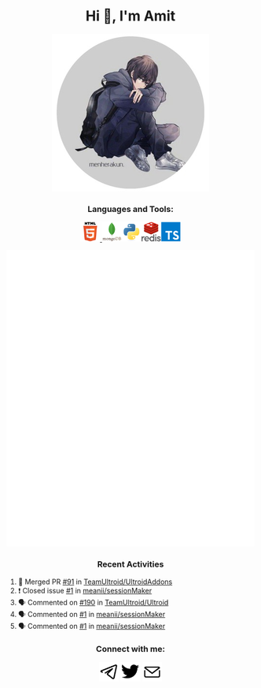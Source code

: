 <h1 align="center">Hi 👋, I'm Amit</h1>

<p align="center"><img src="assets/tg_dp.png" alt="buddhhu" /></p>

<h3 align="center">Languages and Tools:</h3>

<p align="center"><a href="https://www.w3.org/html/" target="_blank"><img src="https://raw.githubusercontent.com/devicons/devicon/master/icons/html5/html5-original-wordmark.svg" alt="html5" width="40" height="40"/></a><a href="https://www.mongodb.com/" target="_blank"> <img src="https://raw.githubusercontent.com/devicons/devicon/master/icons/mongodb/mongodb-original-wordmark.svg" alt="mongodb" width="40" height="40"/></a><a href="https://www.python.org" target="_blank"><img src="https://raw.githubusercontent.com/devicons/devicon/master/icons/python/python-original.svg" alt="python" width="40" height="40"/></a><a href="https://redis.io" target="_blank"><img src="https://raw.githubusercontent.com/devicons/devicon/master/icons/redis/redis-original-wordmark.svg" alt="redis" width="40" height="40"/></a><a href="https://www.typescriptlang.org/" target="_blank"><img src="https://raw.githubusercontent.com/devicons/devicon/master/icons/typescript/typescript-original.svg" alt="typescript" width="40" height="40"/></a></p>

<p align="center"><img src="assets/stats.svg" alt="buddhhu" /></p>

<h3 align="center">Recent Activities</h3>

<!--START_SECTION:activity-->
1. 🎉 Merged PR [#91](https://github.com/TeamUltroid/UltroidAddons/pull/91) in [TeamUltroid/UltroidAddons](https://github.com/TeamUltroid/UltroidAddons)
2. ❗️ Closed issue [#1](https://github.com/meanii/sessionMaker/issues/1) in [meanii/sessionMaker](https://github.com/meanii/sessionMaker)
3. 🗣 Commented on [#190](https://github.com/TeamUltroid/Ultroid/issues/190) in [TeamUltroid/Ultroid](https://github.com/TeamUltroid/Ultroid)
4. 🗣 Commented on [#1](https://github.com/meanii/sessionMaker/issues/1) in [meanii/sessionMaker](https://github.com/meanii/sessionMaker)
5. 🗣 Commented on [#1](https://github.com/meanii/sessionMaker/issues/1) in [meanii/sessionMaker](https://github.com/meanii/sessionMaker)
<!--END_SECTION:activity-->

<h3 align="center">Connect with me:</h3>

<p align="center">
<a href="https://t.me/buddhhu"><img src="assets/tg.png" height=40px width=40px alt="buddhhu" /></a>
<a href="https://twitter.com/kumar___amit"><img src="assets/twtt.png" height=40px width=40px alt="kumar___amit" /></a>
<a href="https://mail.google.com/mail/u/?authuser=amitsharma123234@gmail.com"><img src="assets/mail.png" height=40px width=40px alt="amitsharma123234@gmail.com" /></a>
</p>
